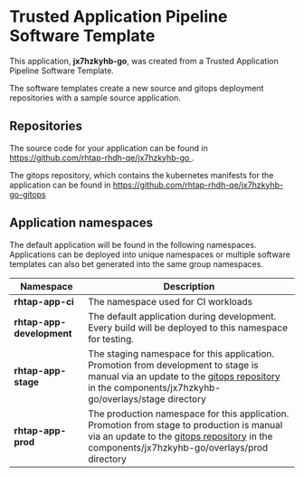 # Trusted Application Pipeline Software Template

This application, **jx7hzkyhb-go**, was created from a Trusted Application Pipeline Software Template.

The software templates create a new source and gitops deployment repositories with a sample source application. 

## Repositories

The source code for your application can be found in [https://github.com/rhtap-rhdh-qe/jx7hzkyhb-go ](https://github.com/rhtap-rhdh-qe/jx7hzkyhb-go ).
 
The gitops repository, which contains the kubernetes manifests for the application can be found in 
[https://github.com/rhtap-rhdh-qe/jx7hzkyhb-go-gitops ](https://github.com/rhtap-rhdh-qe/jx7hzkyhb-go-gitops ) 

## Application namespaces 

The default application will be found in the following namespaces. Applications can be deployed into unique namespaces or multiple software templates can also bet generated into the same group namespaces.  

|  Namespace   |  Description   |  
| -------- | -------- |
| **rhtap-app-ci** | The namespace used for CI workloads |
| **rhtap-app-development** | The default application during development. Every build will be deployed to this namespace for testing. |
| **rhtap-app-stage** | The staging namespace for this application. Promotion from development to stage is manual via an update to the [gitops repository](https://github.com/rhtap-rhdh-qe/jx7hzkyhb-go-gitops ) in the components/jx7hzkyhb-go/overlays/stage directory |
| **rhtap-app-prod** | The production namespace for this application. Promotion from stage to production is manual via an update to the [gitops repository](https://github.com/rhtap-rhdh-qe/jx7hzkyhb-go-gitops ) in the components/jx7hzkyhb-go/overlays/prod directory |